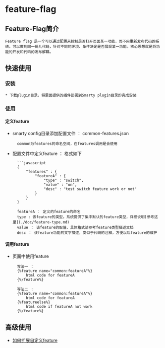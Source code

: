 feature-flag
============

## Feature-Flag简介

    Feature flag 是一个可以通过配置来控制是否打开页面某一功能，而不用重新发布代码的系统。可以做到同一份儿代码，针对不同的环境、条件决定是否展现某一功能。核心思想就是将功能的开发和代码的发布解耦。

## 快速使用

### 安装

    * 下载plugin目录，将里面提供的插件部署到Smarty plugin目录即完成安装

### 使用

#### 定义feature

* smarty config目录添加配置文件 ： common-features.json

        common为features的命名空间，在features调用是会使用

* 配置文件中定义feature ： 格式如下

        ```javascript
        {
            "features" : {
                "featureA" : {
                    "type" : "switch",
                    "value" : "on",
                    "desc" : "test switch feature work or not"
                }
            }
        }

        featureA ： 定义的feature的命名
        type : 该feature的类型，系统提供了集中默认的feature类型，详细说明[参考这里](./doc/feature-type.md)
        value ： 该feature的取值，具体格式请参考feature类型描述文档
        desc ： 该feature功能的文字描述，类似于代码的注释，方便以后feature的维护

#### 调用feature

* 页面中使用feature

        写法一 ：
        {%feature name="common:featureA"%}
            html code for featureA
        {%/feature%}

        写法二 ：
        {%feature name="common:featureA"%}
            html code for featureA
        {%featureelse%}
            html code if featureA not work
        {%/feature%}

## 高级使用

* [如何扩展自定义feature](./doc/feature-design.md)